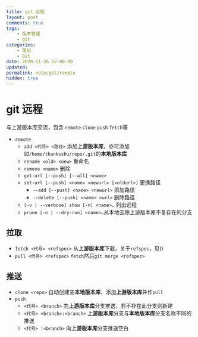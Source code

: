 ```yaml
---
title: git 远程
layout: post
comments: true
tags:
    - 版本管理
    - git
categories:
    - 笔记
    - Git
date: 2020-11-26 12:00:00
updated:
permalink: note/git/remote
hidden: true
---
```


# git 远程

与上游版本库交流，包含 `remote` `clone` `push` `fetch`等

<!-- more -->

-   `remote`
    -   `add <代号> <路径>` 添加**上游版本库**，亦可添加如`/home/thanksshu/repo/.git`的**本地版本库**
    -   `rename <old> <new>` 重命名
    -   `remove <name>` 删除
    -   `get-url [--push] [--all] <name>`
    -   `set-url [--push] <name> <newurl> [<oldurl>]` 更换路径
        -   `--add [--push] <name> <newurl>` 添加路径
        -   `--delete [--push] <name> <url>` 删除路径
    -   `[-v | --verbose] show [-n] <name>…​` 列出远程
    -   `prune [-n | --dry-run] <name>…​` 从本地去除上游版本库不复存在的分支

## 拉取

-   `fetch <代号> <refspec>` 从**上游版本库**下载，关于`refspec`，见()
-   `pull <代号> <refspec>` `fetch`然后`git merge <refspec>`

## 推送

-   `clone <repo>` 自动创建空**本地版本库**、添加**上游版本库**并作`pull`
-   `push`
    -   `<代号> <branch>` 向**上游版本库**分支推送，若不存在此分支则新建
    -   `<代号> <branch>:<branch>` **上游版本库**分支与**本地版本库**分支名称不同的推送
    -   `<代号> :<branch>` 向**上游版本库**分支推送空白
